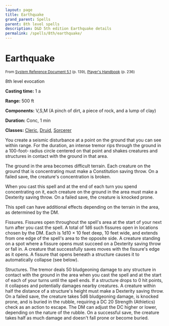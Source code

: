 ```yaml
---
layout: page
title: Earthquake
grand_parent: Spells
parent: 8th level spells 
description: D&D 5th edition Earthquake details
permalink: /spells/8th/earthquake/
---
```


# Earthquake

<small>From <a target="_blank" href="https://media.wizards.com/2016/downloads/DND/SRD-OGL_V5.1.pdf">System Reference Document 5.1</a> (p. 139), <a target="_blank" href="https://dnd.wizards.com/products/tabletop-games/rpg-products/rpg_playershandbook">Player's Handbook</a> (p. 236)</small>


8th level evocation

**Casting time:** 1 a

**Range:** 500 ft

**Components:** V,S,M (A pinch of dirt, a piece of rock, and a lump of clay)

**Duration:** Conc, 1 min

**Classes:** [Cleric](/classes/cleric/), [Druid](/classes/druid/), [Sorcerer](/classes/sorcerer/)

You create a seismic disturbance at a point on the ground that you can see within range. For the duration, an intense tremor rips through the ground in a 100-foot- radius circle centered on that point and shakes creatures and structures in contact with the ground in that area.

   The ground in the area becomes difficult terrain. Each creature on the ground that is concentrating must make a Constitution saving throw. On a failed save, the creature's concentration is broken.

   When you cast this spell and at the end of each turn you spend concentrating on it, each creature on the ground in the area must make a Dexterity saving throw. On a failed save, the creature is knocked prone.

   This spell can have additional effects depending on the terrain in the area, as determined by the DM.

   Fissures. Fissures open throughout the spell's area at the start of your next turn after you cast the spell. A total of 1d6 such fissures open in locations chosen by the DM. Each is 1d10 × 10 feet deep, 10 feet wide, and extends from one edge of the spell's area to the opposite side. A creature standing on a spot where a fissure opens must succeed on a Dexterity saving throw or fall in. A creature that successfully saves moves with the fissure's edge as it opens. A fissure that opens beneath a structure causes it to automatically collapse (see below).

   Structures. The tremor deals 50 bludgeoning damage to any structure in contact with the ground in the area when you cast the spell and at the start of each of your turns until the spell ends. If a structure drops to 0 hit points, it collapses and potentially damages nearby creatures. A creature within half the distance of a structure's height must make a Dexterity saving throw. On a failed save, the creature takes 5d6 bludgeoning damage, is knocked prone, and is buried in the rubble, requiring a DC 20 Strength (Athletics) check as an action to escape. The DM can adjust the DC higher or lower, depending on the nature of the rubble. On a successful save, the creature takes half as much damage and doesn't fall prone or become buried.